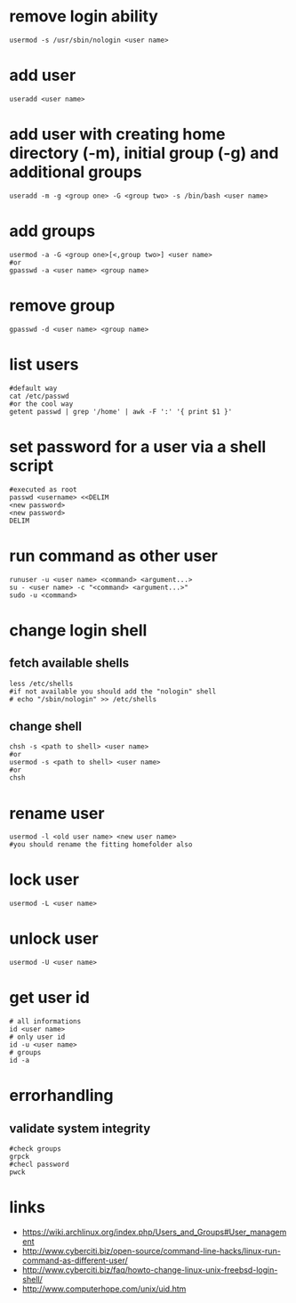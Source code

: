# remove login ability

```
usermod -s /usr/sbin/nologin <user name>
```

# add user

```
useradd <user name>
```

# add user with creating home directory (-m), initial group (-g) and additional groups

```
useradd -m -g <group one> -G <group two> -s /bin/bash <user name>
```

# add groups

```
usermod -a -G <group one>[<,group two>] <user name>
#or
gpasswd -a <user name> <group name>
```

# remove group

```
gpasswd -d <user name> <group name>
```

# list users

```
#default way
cat /etc/passwd
#or the cool way
getent passwd | grep '/home' | awk -F ':' '{ print $1 }'
```

# set password for a user via a shell script

```
#executed as root
passwd <username> <<DELIM
<new password>
<new password>
DELIM
```

# run command as other user

```
runuser -u <user name> <command> <argument...>
su - <user name> -c "<command> <argument...>"
sudo -u <command>
```

# change login shell

## fetch available shells

```
less /etc/shells
#if not available you should add the "nologin" shell
# echo "/sbin/nologin" >> /etc/shells
```

## change shell

```
chsh -s <path to shell> <user name>
#or
usermod -s <path to shell> <user name>
#or
chsh
```

# rename user

```
usermod -l <old user name> <new user name>
#you should rename the fitting homefolder also
```

# lock user

```
usermod -L <user name>
```

# unlock user

```
usermod -U <user name>
```

# get user id

```
# all informations
id <user name>
# only user id
id -u <user name>
# groups
id -a
```

# errorhandling

## validate system integrity

```
#check groups
grpck
#checl password
pwck
```

# links

* https://wiki.archlinux.org/index.php/Users_and_Groups#User_management
* http://www.cyberciti.biz/open-source/command-line-hacks/linux-run-command-as-different-user/
* http://www.cyberciti.biz/faq/howto-change-linux-unix-freebsd-login-shell/
* http://www.computerhope.com/unix/uid.htm
